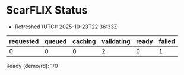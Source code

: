 ﻿# ScarFLIX Status

* Refreshed (UTC): 2025-10-23T22:36:33Z

| requested | queued | caching | validating | ready | failed |
|-----------|--------|---------|------------|-------|--------|
| 0 | 0 | 0 | 2 | 0 | 1 |

Ready (demo/rd): 1/0
